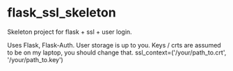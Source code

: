 flask_ssl_skeleton
==================

Skeleton project for flask + ssl + user login.

Uses Flask, Flask-Auth.
User storage is up to you.
Keys / crts are assumed to be on my laptop, you should change that.
    ssl_context=('/your/path_to.crt', '/your/path_to.key')

